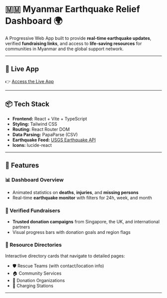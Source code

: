 # 🇲🇲 Myanmar Earthquake Relief Dashboard 🌍

A Progressive Web App built to provide **real-time earthquake updates**, verified **fundraising links**, and access to **life-saving resources** for communities in Myanmar and the global support network.

---

## 🚀 Live App

👉 [Access the Live App](https://mmquake.app)

---

## 📦 Tech Stack

- **Frontend:** React + Vite + TypeScript
- **Styling:** Tailwind CSS
- **Routing:** React Router DOM
- **Data Parsing:** PapaParse (CSV)
- **Earthquake Feed:** [USGS Earthquake API](https://earthquake.usgs.gov/earthquakes/feed/)
- **Icons:** lucide-react

---

## 🧩 Features

### 📊 Dashboard Overview
- Animated statistics on **deaths**, **injuries**, and **missing persons**
- Real-time **earthquake monitor** with filters for 24h, week, and month

### 🤝 Verified Fundraisers
- **Trusted donation campaigns** from Singapore, the UK, and international partners
- Visual progress bars with donation goals and region flags

### 🧭 Resource Directories
Interactive directory cards that navigate to detailed pages:
- 🛡️ Rescue Teams (with contact/location info)
- 🏠 Community Services
- 💸 Donation Organizations
- 🔋 Charging Stations

<!-- Each section supports **CSV-based data integration**, **pagination**, and responsive layouts. -->

---
